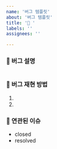 ```yaml
---
name: '버그 템플릿'
about: '버그 템플릿'
title: '🐛 '
labels: ''
assignees: ''

---
```


### 🐛 버그 설명

<!-- 발생한 버그에 대해서 간단하게 설명해주세염 -->

```markdown

```

### 🧷 버그 재현 방법

<!-- 버그가 어떻게 발생했는지 step by step 으로 알려주세염 -->

1.
2.

### 🐋 연관된 이슈

<!-- 연결된 이슈 정보를 작성해주세염 -->

- closed
- resolved
